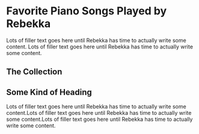 # Favorite Piano Songs Played by Rebekka
Lots of filler text goes here until Rebekka has time to actually write some content. Lots of filler text goes here until Rebekka has time to actually write some content.

## The Collection

## Some Kind of Heading
Lots of filler text goes here until Rebekka has time to actually write some content.Lots of filler text goes here until Rebekka has time to actually write some content.Lots of filler text goes here until Rebekka has time to actually write some content.
